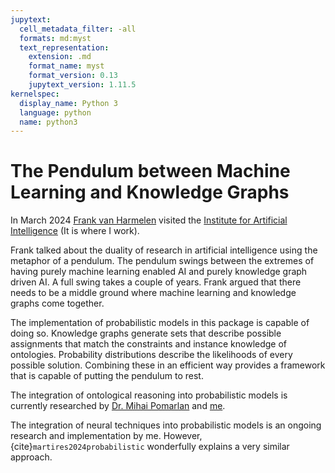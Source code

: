 ```yaml
---
jupytext:
  cell_metadata_filter: -all
  formats: md:myst
  text_representation:
    extension: .md
    format_name: myst
    format_version: 0.13
    jupytext_version: 1.11.5
kernelspec:
  display_name: Python 3
  language: python
  name: python3
---
```



# The Pendulum between Machine Learning and Knowledge Graphs

In March 2024 [Frank van Harmelen](https://www.cs.vu.nl/~frankh/) visited the [Institute for Artificial Intelligence](https://ai.uni-bremen.de/) 
(It is where I work).

Frank talked about the duality of research in artificial intelligence using the metaphor of a pendulum. 
The pendulum swings between the extremes of having purely machine learning enabled AI and 
purely knowledge graph driven AI.
A full swing takes a couple of years.
Frank argued that there needs to be a middle ground where machine learning and knowledge graphs come together.

The implementation of probabilistic models in this package is capable of doing so. 
Knowledge graphs generate sets that describe possible assignments that match the constraints and instance knowledge of ontologies. 
Probability distributions describe the likelihoods of every possible solution. 
Combining these in an efficient way provides a framework that is capable of putting the pendulum to rest.

The integration of ontological reasoning into probabilistic models is currently researched by 
[Dr. Mihai Pomarlan](https://ai.uni-bremen.de/team/mihai_pomarlan) and 
[me](https://ai.uni-bremen.de/team/tom_schierenbeck).

The integration of neural techniques into probabilistic models is an ongoing research and implementation by me.
However, {cite}`martires2024probabilistic` wonderfully explains a very similar approach.
